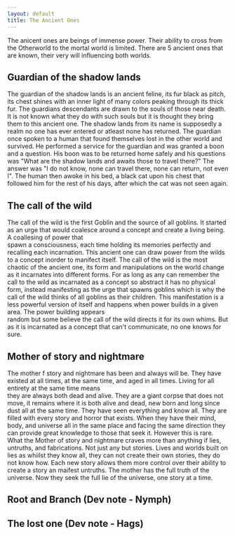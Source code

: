 ```yaml
---
layout: default
title: The Ancient Ones
---
```


The anicent ones are beings of immense power. Their ability to cross from the Otherworld to the mortal world is limited. There are 5 ancient ones that are known, their very will influencing both worlds.

## Guardian of the shadow lands
  The guardian of the shadow lands is an ancient feline, its fur black as pitch, its chest shines with an inner light of many colors peaking through its thick fur.
  The guardians descendants are drawn to the souls of those near death. It is not known what they do with such souls but it is thought they bring them to this ancient one.
  The shadow lands from its name is supposedly a realm no one has ever entered or atleast none has returned. The guardian once spoken to a human that found themselves lost in the other
  world and survived. He performed a service for the guardian and was granted a boon and a question. His boon was to be returned home safely and his questions was "What are the shadow
  lands and awaits those to travel there?" The answer was "I do not know, none can travel there, none can return, not even I". The human then awoke in his bed, a black cat upon his chest
  that followed him for the rest of his days, after which the cat was not seen again.
## The call of the wild
  The call of the wild is the first Goblin and the source of all goblins. It started as an urge that would coalesce around a concept and create a living being. A coallesing of power that 	
  spawn a consciousness, each time holding its memories perfectly and recalling each incarnation. This ancient one can draw power from the wilds to a concept inorder to manifect itself.
  The call of the wild is the most chaotic of the ancient one, its form and manipulations on the world change as it incarnates into different forms. For as
  long as any can remember the call to the wild as incarnated as a concept so abstract it has no physical form, instead manifesting as the urge that spawns goblins which is why the call
  of the wild thinks of all goblins as their children. This manifestation is a less powerful version of itself and happens when power builds in a given area. The power building appears 		
  random but some believe the call of the wild directs it for its own whims. But as it is incarnated as a concept that can't communicate, no one knows for sure.
## Mother of story and nightmare
  The mother f story and nightmare has been and always will be. They have existed at all times, at the same time, and aged in all times. Living for all entirety at the same time means 		
  they are always both dead and alive. They are a giant corpse that does not move, it remains where it is both alive and dead, new born and long since dust all at the same time. They have
  seen everything and know all. They are filled with every story and horror that exists. When they have their mind, body, and universe all in the same place and facing the same direction
  they can provide great knowledge to those that seek it. However this is rare. What the Mother of story and nightmare craves more than anything if lies, untruths, and fabrications. Not
  just any but stories. Lives and worlds built on lies as whiilst they know all, they can not create their own stories, they do not know how. Each new story allows them more control over
  their ability to create a story an maifest untruths. The mother has the full truth of the universe. Now they seek the full lie of the universe, one story at a time.
## Root and Branch (Dev note - Nymph)
## The lost one (Dev note - Hags)